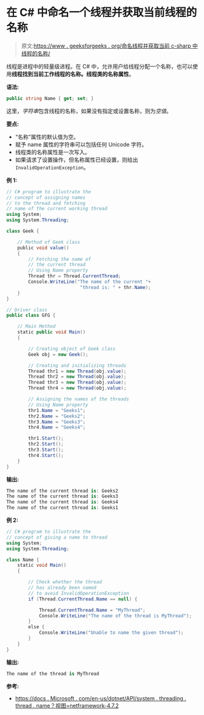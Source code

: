 # 在 C# 中命名一个线程并获取当前线程的名称

> 原文:[https://www . geeksforgeeks . org/命名线程并获取当前 c-sharp 中线程的名称/](https://www.geeksforgeeks.org/naming-a-thread-and-fetching-name-of-current-thread-in-c-sharp/)

线程是进程中的轻量级进程。在 C# 中，允许用户给线程分配一个名称，也可以使用**线程找到当前工作线程的名称。线程类的名称属性**。

**语法:**

```cs
public string Name { get; set; }
```

这里，*字符串*包含线程的名称，如果没有指定或设置名称，则为*空值*。

**要点:**

*   “名称”属性的默认值为空。
*   赋予 name 属性的字符串可以包括任何 Unicode 字符。
*   线程类的名称属性是一次写入。
*   如果请求了设置操作，但名称属性已经设置，则给出`InvalidOperationException`。

**例 1:**

```cs
// C# program to illustrate the 
// concept of assigning names 
// to the thread and fetching
// name of the current working thread
using System;
using System.Threading;

class Geek {

    // Method of Geek class
    public void value()
    {
        // Fetching the name of 
        // the current thread
        // Using Name property
        Thread thr = Thread.CurrentThread;
        Console.WriteLine("The name of the current "+
                           "thread is: " + thr.Name);
    }
}

// Driver class
public class GFG {

    // Main Method
    static public void Main()
    {

        // Creating object of Geek class
        Geek obj = new Geek();

        // Creating and initializing threads
        Thread thr1 = new Thread(obj.value);
        Thread thr2 = new Thread(obj.value);
        Thread thr3 = new Thread(obj.value);
        Thread thr4 = new Thread(obj.value);

        // Assigning the names of the threads
        // Using Name property
        thr1.Name = "Geeks1";
        thr2.Name = "Geeks2";
        thr3.Name = "Geeks3";
        thr4.Name = "Geeks4";

        thr1.Start();
        thr2.Start();
        thr3.Start();
        thr4.Start();
    }
}
```

**输出:**

```cs
The name of the current thread is: Geeks2
The name of the current thread is: Geeks3
The name of the current thread is: Geeks4
The name of the current thread is: Geeks1

```

**例 2:**

```cs
// C# program to illustrate the 
// concept of giving a name to thread
using System;
using System.Threading;

class Name {
    static void Main()
    {

        // Check whether the thread
        // has already been named
        // to avoid InvalidOperationException
        if (Thread.CurrentThread.Name == null) {

            Thread.CurrentThread.Name = "MyThread";
            Console.WriteLine("The name of the thread is MyThread");
        }
        else {
            Console.WriteLine("Unable to name the given thread");
        }
    }
}
```

**输出:**

```cs
The name of the thread is MyThread

```

**参考:**

*   [https://docs . Microsoft . com/en-us/dotnet/API/system . threading . thread . name？视图=netframework-4.7.2](https://docs.microsoft.com/en-us/dotnet/api/system.threading.thread.name?view=netframework-4.7.2)